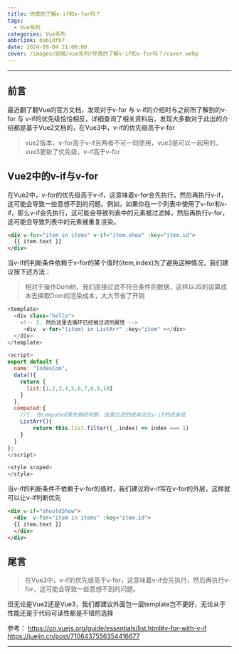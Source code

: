 ```yaml
---
title: 你真的了解v-if和v-for吗？
tags:
  - Vue系列
categories: Vue系列
abbrlink: bab1dfb7
date: 2024-09-04 21:00:00
cover: /images/前端/vue系列/你真的了解v-if和v-for吗？/cover.webp
---
```


---
## 前言

最近翻了翻Vue的官方文档，发现对于v-for 与 v-if的介绍时与之前所了解到的v-for 与 v-if的优先级恰恰相反，详细查询了相关资料后，发现大多数对于此出的介绍都是基于Vue2文档的，在Vue3中，v-if的优先级高于v-for
> vue2版本，v-for高于v-if且两者不可一同使用，vue3是可以一起用的，vue3更新了优先级，v-if高于v-for

## Vue2中的v-if与v-for

在Vue2中，v-for的优先级高于v-if，这意味着v-for会先执行，然后再执行v-if，这可能会导致一些意想不到的问题。例如，如果你在一个列表中使用了v-for和v-if，那么v-if会先执行，这可能会导致列表中的元素被过滤掉，然后再执行v-for，这可能会导致列表中的元素被重复渲染。


```html
<div v-for="item in items" v-if="item.show" :key="item.id">
  {{ item.text }}
</div>
```
当v-if的判断条件依赖于v-for的某个值时(item,index)为了避免这种情况，我们建议按下述方法：

> 相对于操作Dom树，我们直接过滤不符合条件的数据，这样以JS的运算成本去换取Dom的渲染成本，大大节省了开销

```js
<template>
  <div class="hello">
    <!-- 2. 然后这里去循环已经被过滤的属性 -->
     <div  v-for="(item) in ListArr" :key="item" ></div>
  </div>
</template>

<script>
export default {
  name: "IndexCom",
  data(){
    return {
      list:[1,2,3,4,5,6,7,8,9,10]
    }
  },
  computed:{
    //1. 在computed里先做好判断，这里过滤的成本远比v-if的成本低
    ListArr(){
        return this.list.filter((_,index) => index === 1)
    }
  }
};
</script>

<style scoped>
</style>

```
当v-if的判断条件不依赖于v-for的值时，我们建议将v-if写在v-for的外层，这样就可以让v-if判断优先

```html
<div v-if="shouldShow">
  <div  v-for="item in items" :key="item.id">
  {{ item.text }}
  </div>
</div>
```

## 尾言

> 在Vue3中，v-if的优先级高于v-for，这意味着v-if会先执行，然后再执行v-for，这可能会导致一些意想不到的问题。

但无论是Vue2还是Vue3，我们都建议外面包一层template岂不更好，无论从于性能还是于代码可读性都是不错的选择

参考：
https://cn.vuejs.org/guide/essentials/list.html#v-for-with-v-if
https://juejin.cn/post/7106437556354416677

---